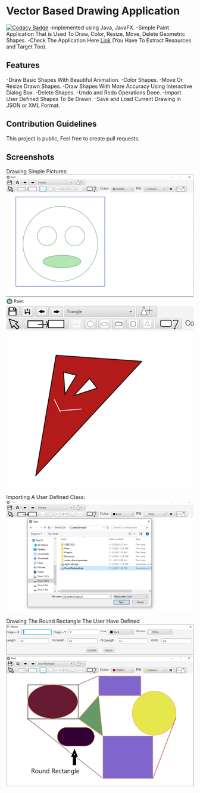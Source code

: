 # Vector Based Drawing Application
[![Codacy Badge](https://api.codacy.com/project/badge/Grade/d1f28e6f29644091b24bea1b7cad6670)](https://www.codacy.com/manual/HydroxideX/Paint?utm_source=github.com&amp;utm_medium=referral&amp;utm_content=HydroxideX/Paint&amp;utm_campaign=Badge_Grade)
-implemented using Java, JavaFX.
-Simple Paint Application That is Used To Draw, Color, Resize, Move, Delete Geometric Shapes.
-Check The Application Here [Link](https://github.com/HydroxideX/Paint/releases/tag/1.0) (You Have To Extract Resources and Target Too).

## Features ##
-Draw Basic Shapes With Beautiful Animation.
-Color Shapes.
-Move Or Resize Drawn Shapes.
-Draw Shapes With More Accuracy Using Interactive Dialog Box.
-Delete Shapes.
-Undo and Redo Operations Done.
-Import User Defined Shapes To Be Drawn.
-Save and Load Current Drawing in JSON or XML Format.

## Contribution Guidelines ##
This project is public, Feel free to create pull requests.

## Screenshots ##
Drawing Simple Pictures:
![picture alt](https://github.com/HydroxideX/Paint/blob/master/screenshots/screenshot_2.PNG)
![picture alt](https://github.com/HydroxideX/Paint/blob/master/screenshots/screenshot_3.PNG)

Importing A User Defined Class:
![picture alt](https://github.com/HydroxideX/Paint/blob/master/screenshots/screenshot_1.png)

Drawing The Round Rectangle The User Have Defined
![picture alt](https://github.com/HydroxideX/Paint/blob/master/screenshots/screenshot_4.png)
![picture alt](https://github.com/HydroxideX/Paint/blob/master/screenshots/screenshot_5.png)
